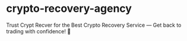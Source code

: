 # crypto-recovery-agency
Trust Crypt Recver for the Best Crypto Recovery Service — Get back to trading with confidence! 💪
